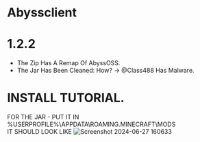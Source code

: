 # Abyssclient
# 1.2.2
- The Zip Has A Remap Of AbyssOSS.
- The Jar Has Been Cleaned: How? -> @Class488 Has Malware.

# INSTALL TUTORIAL.
FOR THE JAR - PUT IT IN %USERPROFILE%\APPDATA\ROAMING\.MINECRAFT\MODS\
IT SHOULD LOOK LIKE 
![Screenshot 2024-06-27 160633](https://github.com/DeadcrFt3/Abyssclient/assets/143216072/f61f6d30-a136-49c9-9b1b-cd32975e12de)
